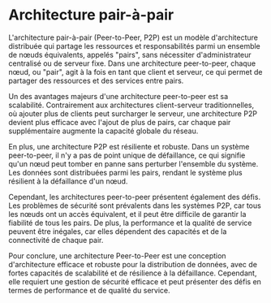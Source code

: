 # Architecture pair-à-pair

L'architecture pair-à-pair (Peer-to-Peer, P2P) est un modèle d'architecture distribuée qui partage les ressources et
responsabilités parmi un ensemble de nœuds équivalents, appelés "pairs", sans nécessiter d'administrateur centralisé ou
de serveur fixe. Dans une architecture peer-to-peer, chaque nœud, ou "pair", agit à la fois en tant que client et
serveur, ce qui permet de partager des ressources et des services entre pairs.

Un des avantages majeurs d'une architecture peer-to-peer est sa scalabilité. Contrairement aux architectures
client-serveur traditionnelles, où ajouter plus de clients peut surcharger le serveur, une architecture P2P devient plus
efficace avec l'ajout de plus de pairs, car chaque pair supplémentaire augmente la capacité globale du réseau.

En plus, une architecture P2P est résiliente et robuste. Dans un système peer-to-peer, il n'y a pas de point unique de
défaillance, ce qui signifie qu'un nœud peut tomber en panne sans perturber l'ensemble du système. Les données sont
distribuées parmi les pairs, rendant le système plus résilient à la défaillance d'un nœud.

Cependant, les architectures peer-to-peer présentent également des défis. Les problèmes de sécurité sont prévalents dans
les systèmes P2P, car tous les nœuds ont un accès équivalent, et il peut être difficile de garantir la fiabilité de tous
les pairs. De plus, la performance et la qualité de service peuvent être inégales, car elles dépendent des capacités et
de la connectivité de chaque pair.

Pour conclure, une architecture Peer-to-Peer est une conception d'architecture efficace et robuste pour la distribution
de données, avec de fortes capacités de scalabilité et de résilience à la défaillance. Cependant, elle requiert une
gestion de sécurité efficace et peut présenter des défis en termes de performance et de qualité du service.
